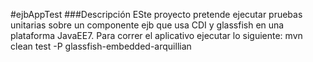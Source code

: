 #ejbAppTest
###Descripción
ESte proyecto pretende ejecutar pruebas unitarias sobre un componente ejb que usa CDI y glassfish en una plataforma JavaEE7.
Para correr el aplicativo ejecutar lo siguiente:
mvn clean test -P glassfish-embedded-arquillian
